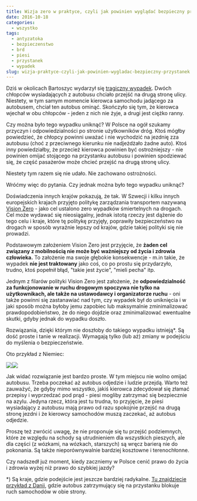 ```yaml
---
title: Wizja zero w praktyce, czyli jak powinien wyglądać bezpieczny przystanek
date: 2016-10-18
categories:
  - wszystko
tags:
  - antyzatoka
  - bezpieczenstwo
  - brd
  - piesi
  - przystanek
  - wypadek
slug: wizja-praktyce-czyli-jak-powinien-wygladac-bezpieczny-przystanek
---
```


Dziś w okolicach Bartoszyc wydarzył się [tragiczny wypadek](http://wiadomosci.gazeta.pl/wiadomosci/7,114883,20854021,kierowca-mercedesa-potracil-16-latkow-gdy-ci-wysiedli-a-autobusu.html#BoxNewsImg). Dwóch chłopców wysiadających z autobusu chciało przejść na drugą stronę ulicy. Niestety, w tym samym momencie kierowca samochodu jadącego za autobusem, chciał ten autobus ominąć. Skończyło się tym, że kierowca wjechał w obu chłopców - jeden z nich nie żyje, a drugi jest ciężko ranny.

Czy można było tego wypadku uniknąć? W Polsce na ogół szukamy przyczyn i odpowiedzialności po stronie użytkowników dróg. Ktoś mógłby powiedzieć, że chłopcy powinni uważać i nie wychodzić na jezdnię zza autobusu (choć z przeciwnego kierunku nie nadjeżdżało żadne auto). Ktoś inny powiedziałby, że przecież kierowca powinien być ostrożniejszy - nie powinien omijać stojącego na przystanku autobusu i powinien spodziewać się, że część pasażerów może chcieć przejść na drugą stronę ulicy.

Niestety tym razem się nie udało. Nie zachowano ostrożności.

Wróćmy więc do pytania. Czy jednak można było tego wypadku uniknąć?

Doświadczenia innych krajów pokazują, że tak. W Szwecji i kilku innych europejskich krajach przyjęto politykę zarządzania transportem nazywaną [Vision Zero](https://en.wikipedia.org/wiki/Vision_Zero) - jako cel ustalono zero wypadków śmiertelnych na drogach. Cel może wydawać się nieosiągalny, jednak istotą rzeczy jest dążenie do tego celu i kraje, które tę politykę przyjęły, poprawiły bezpieczeństwo na drogach w sposób wyraźnie lepszy od krajów, gdzie takiej polityki się nie prowadzi.

Podstawowym założeniem Vision Zero jest przyjęcie, że **żaden cel związany z mobilnością nie może być ważniejszy od życia i zdrowia człowieka.** To założenie ma swoje głębokie konsekwencje - m.in takie, że wypadek **nie jest traktowany** jako coś, co po prostu się przydarzyło, trudno, ktoś popełnił błąd, "takie jest życie", "mieli pecha" itp.

Jednym z filarów polityki Vision Zero jest założenie, że **odpowiedzialność za funkcjonowanie w ruchu drogowym spoczywa nie tylko na użytkownikach, ale także na ustawodawcy i organizatorze ruchu** - oni także powinni się zastanawiać nad tym, czy wypadek był do uniknięcia i w jaki sposób można byłoby jemu zapobiec lub maksymalnie zminimalizować prawdopodobieństwo, że do niego dojdzie oraz zminimalizować ewentualne skutki, gdyby jednak do wypadku doszło.

Rozwiązania, dzięki którym nie doszłoby do takiego wypadku istnieją\*. Są dość proste i tanie w realizacji. Wymagają tylko (lub aż) zmiany w podejściu do myślenia o bezpieczeństwie.

Oto przykład z Niemiec:

![](resources/PrzystanekAutobusowyWysepka_620.jpg)![](https://strefapiesza.files.wordpress.com/2019/03/przystanekautobusowywysepka_620.jpg)

Jak widać rozwiązanie jest bardzo proste. W tym miejscu nie wolno omijać autobusu. Trzeba poczekać aż autobus odjedzie i ludzie przejdą. Warto też zauważyć, że gdyby mimo wszystko, jakiś kierowca zdecydował się złamać przepisy i wyprzedzać pod prąd - piesi mogliby zatrzymać się bezpiecznie na azylu. Jedyna rzecz, która jest tu trudna, to przyjęcie, że piesi wysiadający z autobusu mają prawo od razu spokojnie przejść na drugą stronę jezdni i że kierowcy samochodów muszą zaczekać, aż autobus odjedzie.

Proszę też zwrócić uwagę, że nie proponuje się tu przejść podziemnych, które ze względu na schody są utrudnieniem dla wszystkich pieszych, ale dla części (z wózkami, na wózkach, starszych) są wręcz barierą nie do pokonania. Są także nieporównywalnie bardziej kosztowne i terenochłonne.

Czy nadszedł już moment, kiedy zaczniemy w Polsce cenić prawo do życia i zdrowia wyżej niż prawo do szybkiej jazdy?

\*) Są kraje, gdzie podejście jest jeszcze bardziej radykalne. [Tu znajdziecie przykład z Danii](http://www.zm.org.pl/?a=zwezenia-089&img=1), gdzie autobus zatrzymujący się na przystanku blokuje ruch samochodów w obie strony.
